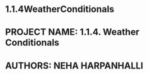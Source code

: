 # 1.1.4WeatherConditionals

# PROJECT NAME: 1.1.4. Weather Conditionals
# AUTHORS: NEHA HARPANHALLI
